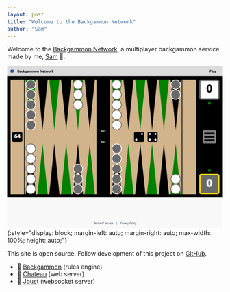 ```yaml
---
layout: post
title: "Welcome to the Backgammon Network"
author: "Sam"
---
```

Welcome to the [Backgammon Network](https://www.bkgmn.net), a multiplayer backgammon service made by me, [Sam](https://www.sambeirne.com) 👋.

![Backgammon Network Launch](/assets/images/backgammon-network-launch.png){:style="display: block; margin-left: auto; margin-right: auto; max-width: 100%; height: auto;"}

This site is open source. Follow development of this project on [GitHub](https://github.com/softwerks).

* 🎲 [Backgammon](https://github.com/softwerks/backgammon) (rules engine)
* 🏰 [Chateau](https://github.com/softwerks/chateau) (web server)
* 🐎 [Joust](https://github.com/softwerks/joust) (websocket server)
